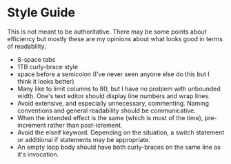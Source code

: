# Style Guide
This is not meant to be authoritative. There may be some points about efficiency but mostly these are my opinions about what looks good in terms of readability.

* 8-space tabs
* 1TB curly-brace style
* space before a semicolon (I've never seen anyone else do this but I think it looks better)
* Many like to limit columns to 80, but I have no problem with unbounded width. One's text editor should display line numbers and wrap lines.
* Avoid extensive, and especially unnecessary, commenting. Naming conventions and general readability should be communicative.
* When the intended effect is the same (which is most of the time), pre-increment rather than post-icrement.
* Avoid the elseif keyword. Depending on the situation, a switch statement or additional if statements may be appropriate.
* An empty loop body should have both curly-braces on the same line as it's invocation.
